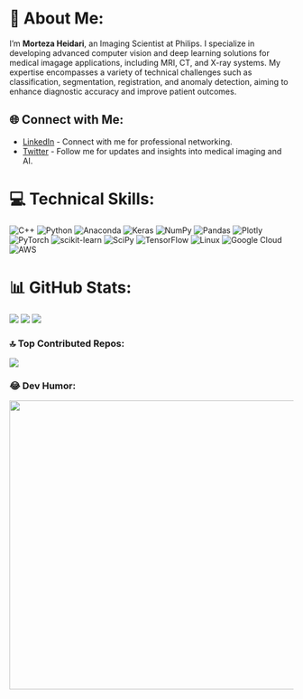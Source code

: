 # 💫 About Me:
I’m **Morteza Heidari**, an Imaging Scientist at Philips. I specialize in developing advanced computer vision and deep learning solutions for medical imagage applications, including MRI, CT, and X-ray systems. My expertise encompasses a variety of technical challenges such as classification, segmentation, registration, and anomaly detection, aiming to enhance diagnostic accuracy and improve patient outcomes.

## 🌐 Connect with Me:
- [LinkedIn](https://www.linkedin.com/in/mortezaheidari/) - Connect with me for professional networking.
- [Twitter](https://twitter.com/MortezaHeidarii) - Follow me for updates and insights into medical imaging and AI.

# 💻 Technical Skills:
![C++](https://img.shields.io/badge/c++-%2300599C.svg?style=for-the-badge&logo=c%2B%2B&logoColor=white)
![Python](https://img.shields.io/badge/python-3670A0?style=for-the-badge&logo=python&logoColor=ffdd54)
![Anaconda](https://img.shields.io/badge/Anaconda-%2344A833.svg?style=for-the-badge&logo=anaconda&logoColor=white)
![Keras](https://img.shields.io/badge/Keras-%23D00000.svg?style=for-the-badge&logo=Keras&logoColor=white)
![NumPy](https://img.shields.io/badge/numpy-%23013243.svg?style=for-the-badge&logo=numpy&logoColor=white)
![Pandas](https://img.shields.io/badge/pandas-%23150458.svg?style=for-the-badge&logo=pandas&logoColor=white)
![Plotly](https://img.shields.io/badge/Plotly-%233F4F75.svg?style=for-the-badge&logo=plotly&logoColor=white)
![PyTorch](https://img.shields.io/badge/PyTorch-%23EE4C2C.svg?style=for-the-badge&logo=PyTorch&logoColor=white)
![scikit-learn](https://img.shields.io/badge/scikit--learn-%23F7931E.svg?style=for-the-badge&logo=scikit-learn&logoColor=white)
![SciPy](https://img.shields.io/badge/SciPy-%230C55A5.svg?style=for-the-badge&logo=scipy&logoColor=white)
![TensorFlow](https://img.shields.io/badge/TensorFlow-%23FF6F00.svg?style=for-the-badge&logo=TensorFlow&logoColor=white)
![Linux](https://img.shields.io/badge/Linux-FCC624?style=for-the-badge&logo=linux&logoColor=black)
![Google Cloud](https://img.shields.io/badge/Google%20Cloud-%234285F4.svg?style=for-the-badge&logo=google-cloud&logoColor=white)
![AWS](https://img.shields.io/badge/AWS-%23FF9900.svg?style=for-the-badge&logo=amazon-aws&logoColor=white)

# 📊 GitHub Stats:
![](https://github-readme-stats.vercel.app/api?username=morteza89&theme=dark&hide_border=false&include_all_commits=true&count_private=true)
![](https://github-readme-streak-stats.herokuapp.com/?user=morteza89&theme=dark&hide_border=false)
![](https://github-readme-stats.vercel.app/api/top-langs/?username=morteza89&theme=dark&hide_border=false&include_all_commits=true&count_private=true&layout=compact)

### 🔝 Top Contributed Repos:
![](https://github-contributor-stats.vercel.app/api?username=morteza89&limit=5&theme=dark&combine_all_yearly_contributions=true)

### 😂 Dev Humor:
<img src="https://rm.up.railway.app/" width="512px"/>
